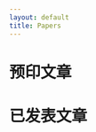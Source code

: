 ```yaml
---
layout: default
title: Papers
---
```


<div id="home">
    <h1>预印文章</h1>
    <h1>已发表文章</h1>
</div>

